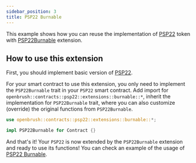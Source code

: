 ```yaml
---
sidebar_position: 3
title: PSP22 Burnable
---
```


This example shows how you can reuse the implementation of
[PSP22](https://github.com/Brushfam/openbrush-contracts/tree/main/contracts/src/token/psp22) token with [PSP22Burnable](https://github.com/Brushfam/openbrush-contracts/tree/main/contracts/src/token/psp22/extensions/burnable.rs) extension.

## How to use this extension

First, you should implement basic version of [PSP22](/smart-contracts/PSP22).

For your smart contract to use this extension, you only need to implement the 
`PSP22Burnable` trait in your `PSP22` smart contract. Add import for 
`openbrush::contracts::psp22::extensions::burnable::*`, inherit the 
implementation for `PSP22Burnable` trait, where you can also customize (override) 
the original functions from `PSP22Burnable`.

```rust
use openbrush::contracts::psp22::extensions::burnable::*;

impl PSP22Burnable for Contract {}
```

And that's it! Your `PSP22` is now extended by the `PSP22Burnable` extension and ready to use its functions!
You can check an example of the usage of [PSP22 Burnable](https://github.com/Brushfam/openbrush-contracts/tree/main/examples/psp22_extensions/burnable).
